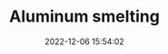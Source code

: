 ---
layout: post
title:  "Aluminum smelting"
date:   2022-12-06 15:54:02
image: /assets/newer/sm_aluminum.jpg
involvement: design, illustration
category: graphics
writeup: false
storylink: https://www.nbcnews.com/news/us-news/aluminum-plants-us-are-far-polluting-counterparts-abroad-rcna57894
tech: ai2html
---